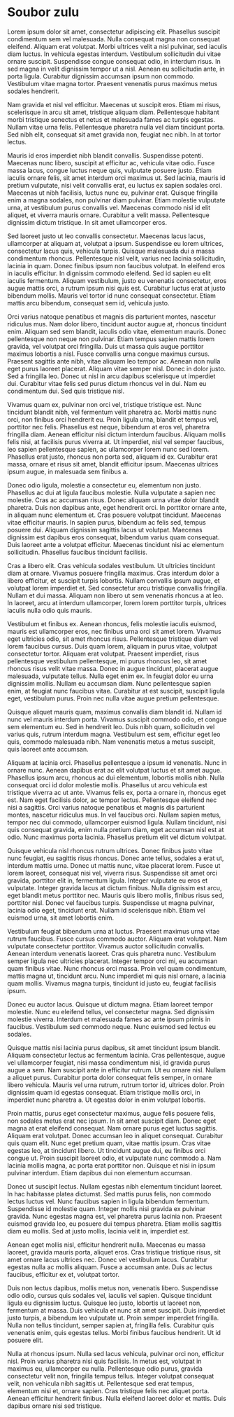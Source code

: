 Soubor zulu
===========


Lorem ipsum dolor sit amet, consectetur adipiscing elit. 
Phasellus suscipit condimentum sem vel malesuada. Nulla 
consequat magna non consequat eleifend. Aliquam erat 
volutpat. Morbi ultrices velit a nisl pulvinar, sed iaculis 
diam luctus. In vehicula egestas interdum. Vestibulum 
sollicitudin dui vitae ornare suscipit. Suspendisse congue 
consequat odio, in interdum risus. In sed magna in velit 
dignissim tempor ut a nisl. Aenean eu sollicitudin ante, in 
porta ligula. Curabitur dignissim accumsan ipsum non 
commodo. Vestibulum vitae magna tortor. Praesent venenatis 
purus maximus metus sodales hendrerit.

Nam gravida et nisl vel efficitur. Maecenas ut suscipit 
eros. Etiam mi risus, scelerisque in arcu sit amet, 
tristique aliquam diam. Pellentesque habitant morbi 
tristique senectus et netus et malesuada fames ac turpis 
egestas. Nullam vitae urna felis. Pellentesque pharetra 
nulla vel diam tincidunt porta. Sed nibh elit, consequat 
sit amet gravida non, feugiat nec nibh. In at tortor lectus.

Mauris id eros imperdiet nibh blandit convallis. 
Suspendisse potenti. Maecenas nunc libero, suscipit at 
efficitur ac, vehicula vitae odio. Fusce massa lacus, 
congue luctus neque quis, vulputate posuere justo. Etiam 
iaculis ornare felis, sit amet interdum orci maximus ut. 
Sed lacinia, mauris id pretium vulputate, nisi velit 
convallis erat, eu luctus ex sapien sodales orci. Maecenas 
ut nibh facilisis, luctus nunc eu, pulvinar erat. Quisque 
fringilla enim a magna sodales, non pulvinar diam pulvinar. 
Etiam molestie vulputate urna, at vestibulum purus 
convallis vel. Maecenas commodo nisl id elit aliquet, et 
viverra mauris ornare. Curabitur a velit massa. 
Pellentesque dignissim dictum tristique. In sit amet 
ullamcorper eros.

Sed laoreet justo ut leo convallis consectetur. Maecenas 
lacus lacus, ullamcorper at aliquam at, volutpat a ipsum. 
Suspendisse eu lorem ultrices, consectetur lacus quis, 
vehicula turpis. Quisque malesuada dui a massa condimentum 
rhoncus. Pellentesque nisl velit, varius nec lacinia 
sollicitudin, lacinia in quam. Donec finibus ipsum non 
faucibus volutpat. In eleifend eros in iaculis efficitur. 
In dignissim commodo eleifend. Sed id sapien eu elit 
iaculis fermentum. Aliquam vestibulum, justo eu venenatis 
consectetur, eros augue mattis orci, a rutrum ipsum nisi 
quis est. Curabitur luctus erat at justo bibendum mollis. 
Mauris vel tortor id nunc consequat consectetur. Etiam 
mattis arcu bibendum, consequat sem id, vehicula justo.

Orci varius natoque penatibus et magnis dis parturient 
montes, nascetur ridiculus mus. Nam dolor libero, tincidunt 
auctor augue at, rhoncus tincidunt enim. Aliquam sed sem 
blandit, iaculis odio vitae, elementum mauris. Donec 
pellentesque non neque non pulvinar. Etiam tempus sapien 
mattis lorem gravida, vel volutpat orci fringilla. Duis ut 
massa quis augue porttitor maximus lobortis a nisl. Fusce 
convallis urna congue maximus cursus. Praesent sagittis 
ante nibh, vitae aliquam leo tempor ac. Aenean non nulla 
eget purus laoreet placerat. Aliquam vitae semper nisl. 
Donec in dolor justo. Sed a fringilla leo. Donec ut nisl in 
arcu dapibus scelerisque ut imperdiet dui. Curabitur vitae 
felis sed purus dictum rhoncus vel in dui. Nam eu 
condimentum dui. Sed quis tristique nisl.

Vivamus quam ex, pulvinar non orci vel, tristique tristique 
est. Nunc tincidunt blandit nibh, vel fermentum velit 
pharetra ac. Morbi mattis nunc orci, non finibus orci 
hendrerit eu. Proin ligula urna, blandit et tempus vel, 
porttitor nec felis. Phasellus est neque, bibendum at eros 
vel, pharetra fringilla diam. Aenean efficitur nisi dictum 
interdum faucibus. Aliquam mollis felis nisi, at facilisis 
purus viverra at. Ut imperdiet, nisl vel semper faucibus, 
leo sapien pellentesque sapien, ac ullamcorper lorem nunc 
sed lorem. Phasellus erat justo, rhoncus non porta sed, 
aliquam id ex. Curabitur erat massa, ornare et risus sit 
amet, blandit efficitur ipsum. Maecenas ultrices ipsum 
augue, in malesuada sem finibus a.

Donec odio ligula, molestie a consectetur eu, elementum non 
justo. Phasellus ac dui at ligula faucibus molestie. Nulla 
vulputate a sapien nec molestie. Cras ac accumsan risus. 
Donec aliquam urna vitae dolor blandit pharetra. Duis non 
dapibus ante, eget hendrerit orci. In porttitor ornare 
ante, in aliquam nunc elementum et. Cras posuere volutpat 
tincidunt. Maecenas vitae efficitur mauris. In sapien 
purus, bibendum ac felis sed, tempus posuere dui. Aliquam 
dignissim sagittis lacus ut volutpat. Maecenas dignissim 
est dapibus eros consequat, bibendum varius quam consequat. 
Duis laoreet ante a volutpat efficitur. Maecenas tincidunt 
nisi ac elementum sollicitudin. Phasellus faucibus 
tincidunt facilisis.

Cras a libero elit. Cras vehicula sodales vestibulum. Ut 
ultricies tincidunt diam at ornare. Vivamus posuere 
fringilla maximus. Cras interdum dolor a libero efficitur, 
et suscipit turpis lobortis. Nullam convallis ipsum augue, 
et volutpat lorem imperdiet et. Sed consectetur arcu 
tristique convallis fringilla. Nullam et dui massa. Aliquam 
non libero ut sem venenatis rhoncus a at leo. In laoreet, 
arcu at interdum ullamcorper, lorem lorem porttitor turpis, 
ultrices iaculis nulla odio quis mauris.

Vestibulum et finibus ex. Aenean rhoncus, felis molestie 
iaculis euismod, mauris est ullamcorper eros, nec finibus 
urna orci sit amet lorem. Vivamus eget ultricies odio, sit 
amet rhoncus risus. Pellentesque tristique diam vel lorem 
faucibus cursus. Duis quam lorem, aliquam in purus vitae, 
volutpat consectetur tortor. Aliquam erat volutpat. 
Praesent imperdiet, risus pellentesque vestibulum 
pellentesque, mi purus rhoncus leo, sit amet rhoncus risus 
velit vitae massa. Donec in augue tincidunt, placerat augue 
malesuada, vulputate tellus. Nulla eget enim ex. In feugiat 
dolor eu urna dignissim mollis. Nullam eu accumsan diam. 
Nunc pellentesque sapien enim, at feugiat nunc faucibus 
vitae. Curabitur at est suscipit, suscipit ligula eget, 
vestibulum purus. Proin nec nulla vitae augue pretium 
pellentesque.

Quisque aliquet mauris quam, maximus convallis diam blandit 
id. Nullam id nunc vel mauris interdum porta. Vivamus 
suscipit commodo odio, et congue sem elementum eu. Sed in 
hendrerit leo. Duis nibh quam, sollicitudin vel varius 
quis, rutrum interdum magna. Vestibulum est sem, efficitur 
eget leo quis, commodo malesuada nibh. Nam venenatis metus 
a metus suscipit, quis laoreet ante accumsan.

Aliquam at lacinia orci. Phasellus pellentesque a ipsum id 
venenatis. Nunc in ornare nunc. Aenean dapibus erat ac elit 
volutpat luctus et sit amet augue. Phasellus ipsum arcu, 
rhoncus ac dui elementum, lobortis mollis nibh. Nulla 
consequat orci id dolor molestie mollis. Phasellus ut arcu 
vehicula est tristique viverra ac ut ante. Vivamus felis 
ex, porta a ornare in, rhoncus eget est. Nam eget facilisis 
dolor, ac tempor lectus. Pellentesque eleifend nec nisi a 
sagittis. Orci varius natoque penatibus et magnis dis 
parturient montes, nascetur ridiculus mus. In vel faucibus 
orci. Nullam sapien metus, tempor nec dui commodo, 
ullamcorper euismod ligula. Nullam tincidunt, nisi quis 
consequat gravida, enim nulla pretium diam, eget accumsan 
nisl est at odio. Nunc maximus porta lacinia. Phasellus 
pretium elit vel dictum volutpat.

Quisque vehicula nisl rhoncus rutrum ultrices. Donec 
finibus justo vitae nunc feugiat, eu sagittis risus 
rhoncus. Donec ante tellus, sodales a erat ut, interdum 
mattis urna. Donec ut mattis nunc, vitae placerat lorem. 
Fusce ut lorem laoreet, consequat nisi vel, viverra risus. 
Suspendisse sit amet orci gravida, porttitor elit in, 
fermentum ligula. Integer vulputate eu eros et vulputate. 
Integer gravida lacus at dictum finibus. Nulla dignissim 
est arcu, eget blandit metus porttitor nec. Mauris quis 
libero mollis, finibus risus sed, porttitor nisl. Donec vel 
faucibus turpis. Suspendisse ut magna pulvinar, lacinia 
odio eget, tincidunt erat. Nullam id scelerisque nibh. 
Etiam vel euismod urna, sit amet lobortis enim.

Vestibulum feugiat bibendum urna at luctus. Praesent 
maximus urna vitae rutrum faucibus. Fusce cursus commodo 
auctor. Aliquam erat volutpat. Nam vulputate consectetur 
porttitor. Vivamus auctor sollicitudin convallis. Aenean 
interdum venenatis laoreet. Cras quis pharetra nunc. 
Vestibulum semper ligula nec ultricies placerat. Integer 
tempor orci mi, eu accumsan quam finibus vitae. Nunc 
rhoncus orci massa. Proin vel quam condimentum, mattis 
magna ut, tincidunt arcu. Nunc imperdiet mi quis nisl 
ornare, a lacinia quam mollis. Vivamus magna turpis, 
tincidunt id justo eu, feugiat facilisis ipsum.

Donec eu auctor lacus. Quisque ut dictum magna. Etiam 
laoreet tempor molestie. Nunc eu eleifend tellus, vel 
consectetur magna. Sed dignissim molestie viverra. Interdum 
et malesuada fames ac ante ipsum primis in faucibus. 
Vestibulum sed commodo neque. Nunc euismod sed lectus eu 
sodales.

Quisque mattis nisi lacinia purus dapibus, sit amet 
tincidunt ipsum blandit. Aliquam consectetur lectus ac 
fermentum lacinia. Cras pellentesque, augue vel ullamcorper 
feugiat, nisi massa condimentum nisi, id gravida purus 
augue a sem. Nam suscipit ante in efficitur rutrum. Ut eu 
ornare nisl. Nullam a aliquet purus. Curabitur porta dolor 
consequat felis semper, in ornare libero vehicula. Mauris 
vel urna rutrum, rutrum tortor id, ultrices dolor. Proin 
dignissim quam id egestas consequat. Etiam tristique mollis 
orci, in imperdiet nunc pharetra a. Ut egestas dolor in 
enim volutpat lobortis.

Proin mattis, purus eget consectetur maximus, augue felis 
posuere felis, non sodales metus erat nec ipsum. In sit 
amet suscipit diam. Donec eget magna at erat eleifend 
consequat. Nam ornare purus eget luctus sagittis. Aliquam 
erat volutpat. Donec accumsan leo in aliquet consequat. 
Curabitur quis quam elit. Nunc eget pretium quam, vitae 
mattis ipsum. Cras vitae egestas leo, at tincidunt libero. 
Ut tincidunt augue dui, eu finibus orci congue ut. Proin 
suscipit laoreet odio, et vulputate nunc commodo a. Nam 
lacinia mollis magna, ac porta erat porttitor non. Quisque 
et nisi in ipsum pulvinar interdum. Etiam dapibus dui non 
elementum accumsan.

Donec ut suscipit lectus. Nullam egestas nibh elementum 
tincidunt laoreet. In hac habitasse platea dictumst. Sed 
mattis purus felis, non commodo lectus luctus vel. Nunc 
faucibus sapien in ligula bibendum fermentum. Suspendisse 
id molestie quam. Integer mollis nisi gravida ex pulvinar 
gravida. Nunc egestas magna est, vel pharetra purus lacinia 
non. Praesent euismod gravida leo, eu posuere dui tempus 
pharetra. Etiam mollis sagittis diam eu mollis. Sed at 
justo mollis, lacinia velit in, imperdiet est.

Aenean eget mollis nisl, efficitur hendrerit nulla. 
Maecenas eu massa laoreet, gravida mauris porta, aliquet 
eros. Cras tristique tristique risus, sit amet ornare lacus 
ultrices nec. Donec vel vestibulum lacus. Curabitur egestas 
nulla ac mollis aliquam. Fusce a accumsan ante. Duis ac 
lectus faucibus, efficitur ex et, volutpat tortor.

Duis non lectus dapibus, mollis metus non, venenatis 
libero. Suspendisse odio odio, cursus quis sodales vel, 
iaculis vel sapien. Quisque tincidunt ligula eu dignissim 
luctus. Quisque leo justo, lobortis ut laoreet non, 
fermentum at massa. Duis vehicula et nunc sit amet 
suscipit. Duis imperdiet justo turpis, a bibendum leo 
vulputate ut. Proin semper imperdiet fringilla. Nulla non 
tellus tincidunt, semper sapien at, fringilla felis. 
Curabitur quis venenatis enim, quis egestas tellus. Morbi 
finibus faucibus hendrerit. Ut id posuere elit.

Nulla at rhoncus ipsum. Nulla sed lacus vehicula, pulvinar 
orci non, efficitur nisl. Proin varius pharetra nisi quis 
facilisis. In metus est, volutpat in maximus eu, 
ullamcorper eu nulla. Pellentesque odio purus, gravida 
consectetur velit non, fringilla tempus tellus. Integer 
volutpat consequat velit, non vehicula nibh sagittis ut. 
Pellentesque sed erat tempus, elementum nisi et, ornare 
sapien. Cras tristique felis nec aliquet porta. Aenean 
efficitur hendrerit finibus. Nulla eleifend laoreet dolor 
et mattis. Duis dapibus ornare nisi sed tristique.
